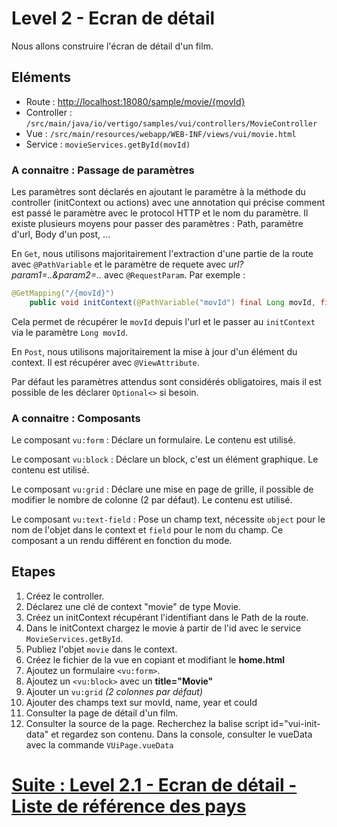 # Level 2 - Ecran de détail

Nous allons construire l'écran de détail d'un film.

## Eléments

- Route : [http://localhost:18080/sample/movie/{movId}](http://localhost:18080/sample/movie/3678598)
- Controller : `/src/main/java/io/vertigo/samples/vui/controllers/MovieController`
- Vue : `/src/main/resources/webapp/WEB-INF/views/vui/movie.html`
- Service : `movieServices.getById(movId)`

### A connaitre : Passage de paramètres

Les paramètres sont déclarés en ajoutant le paramètre à la méthode du controller (initContext ou actions) 
avec une annotation qui précise comment est passé le paramètre avec le protocol HTTP et le nom du paramètre.
Il existe plusieurs moyens pour passer des paramètres : Path, paramètre d'url, Body d'un post, ...

En `Get`, nous utilisons majoritairement l'extraction d'une partie de la route avec `@PathVariable` et le paramètre de requete avec *url?param1=..&param2=..* avec `@RequestParam`.
Par exemple :
```Java
@GetMapping("/{movId}")
	public void initContext(@PathVariable("movId") final Long movId, final ViewContext viewContext) {
```
Cela permet de récupérer le `movId` depuis l'url et le passer au `initContext` via le paramètre `Long movId`.

En `Post`, nous utilisons majoritairement la mise à jour d'un élément du context. Il est récupérer avec `@ViewAttribute`.

Par défaut les paramètres attendus sont considérés obligatoires, mais il est possible de les déclarer `Optional<>` si besoin.

### A connaitre : Composants

Le composant `vu:form` : Déclare un formulaire. Le contenu est utilisé.

Le composant `vu:block` : Déclare un block, c'est un élément graphique. Le contenu est utilisé.

Le composant `vu:grid` : Déclare une mise en page de grille, il possible de modifier le nombre de colonne (2 par défaut). Le contenu est utilisé.

Le composant `vu:text-field` : Pose un champ text, nécessite `object` pour le nom de l'objet dans le context et `field` pour le nom du champ. 
Ce composant a un rendu différent en fonction du mode.


## Etapes

1. Créez le controller.
1. Déclarez une clé de context "movie" de type Movie.
2. Créez un initContext récupérant l'identifiant dans le Path de la route.
3. Dans le initContext chargez le movie à partir de l'id avec le service `MovieServices.getById`.
4. Publiez l'objet `movie` dans le context.
5. Créez le fichier de la vue en copiant et modifiant le **home.html**
6. Ajoutez un formulaire `<vu:form>`.
6. Ajoutez un `<vu:block>` avec un **title="Movie"**
7. Ajouter un `vu:grid` *(2 colonnes par défaut)*
8. Ajouter des champs text sur movId, name, year et couId
9. Consulter la page de détail d'un film.
10. Consulter la source de la page. Recherchez la balise script id="vui-init-data" et regardez son contenu. Dans la console, consulter le vueData avec la commande `VUiPage.vueData`

# [Suite : Level 2.1 - Ecran de détail - Liste de référence des pays](./Level2.1.md)
